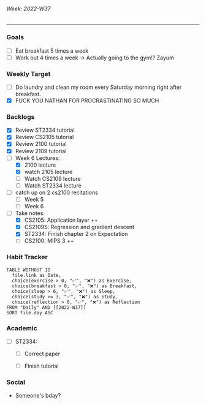###### Week: 2022-W37
- - -
### Goals 
- [ ] Eat breakfast 5 times a week
- [ ] Work out 4 times a week → Actually going to the gym!? Zayum

### Weekly Target
- [ ] Do laundry and clean my room every Saturday morning right after breakfast.
- [x] FUCK YOU NATHAN FOR PROCRASTINATING SO MUCH

### Backlogs 
- [x] Review ST2334 tutorial
- [x] Review CS2105 tutorial
- [x] Review 2100 tutorial
- [x] Review 2109 tutorial
- [ ] Week 6 Lectures:
	- [x] 2100 lecture
	- [x] watch 2105 lecture
	- [ ] Watch CS2109 lecture
	- [ ] Watch ST2334 lecture
- [ ] catch up on 2 cs2100 recitations
	- [ ] Week 5
	- [ ] Week 6
- [ ] Take notes:
	- [x] CS2105: Application layer ++
	- [x] CS2109S: Regression and gradient descent
	- [x] ST2334: Finish chapter 2 on Expectation
	- [ ] CS2100: MIPS 3 ++

### Habit Tracker
```dataview
TABLE WITHOUT ID
  file.link as Date,
  choice(exercise > 0, "✅", "❌") as Exercise,
  choice(breakfast > 0, "✅", "❌") as Breakfast,
  choice(sleep > 6, "✅", "❌") as Sleep,
  choice(study >= 3, "✅", "❌") as Study,
  choice(reflection > 0, "✅", "❌") as Reflection
FROM "Daily" AND [[2022-W37]]
SORT file.day ASC
```

### Academic
- [ ] ST2334:
	- [ ] Correct paper
	- [ ] Finish tutorial



### Social 
- Someone's bday?
